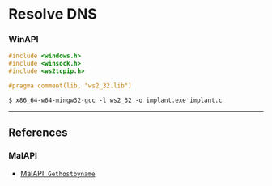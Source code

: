 # Resolve DNS

### WinAPI

```c
#include <windows.h>
#include <winsock.h>
#include <ws2tcpip.h>

#pragma comment(lib, "ws2_32.lib")
```

```
$ x86_64-w64-mingw32-gcc -l ws2_32 -o implant.exe implant.c
```

---
## References

### MalAPI

- [MalAPI: `Gethostbyname`](https://malapi.io/winapi/Gethostbyname)